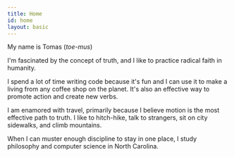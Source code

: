 ```yaml
---
title: Home
id: home
layout: basic
---
```


My name is Tomas (*toe-mus*)

I'm fascinated by the concept of truth, and I like to practice radical faith in humanity.

I spend a lot of time writing code because it's fun and I can use it to make a living from any coffee shop on the planet. It's also an effective way to promote action and create new verbs.

I am enamored with travel, primarily because I believe motion is the most effective path to truth. I like to hitch-hike, talk to strangers, sit on city sidewalks, and climb mountains.

When I can muster enough discipline to stay in one place, I study philosophy and computer science in North Carolina.